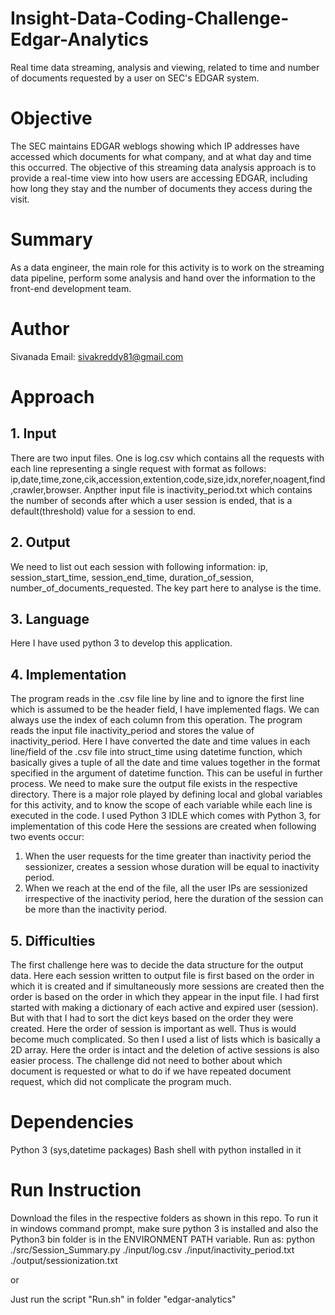 # Insight-Data-Coding-Challenge-Edgar-Analytics
Real time data streaming, analysis and viewing, related to time and number of documents requested by a user on SEC's EDGAR system.

# Objective
The SEC maintains EDGAR weblogs showing which IP addresses have accessed which documents for what company, and at what day and time this occurred. The objective of this streaming data analysis approach is to provide a real-time view into how users are accessing EDGAR, including how long they stay and the number of documents they access during the visit.

# Summary
As a data engineer, the main role for this activity is to work on the streaming data pipeline, perform some analysis and hand over the information to the front-end development team.

# Author
Sivanada
Email: sivakreddy81@gmail.com

# Approach
## 1. Input
There are two input files. One is log.csv which contains all the requests with each line representing a single request with format as follows: ip,date,time,zone,cik,accession,extention,code,size,idx,norefer,noagent,find,crawler,browser. Anpther input file is inactivity_period.txt which contains the number of seconds after which a user session is ended, that is a default(threshold) value for a session to end.

## 2. Output
We need to list out each session with following information: ip, session_start_time, session_end_time, duration_of_session, number_of_documents_requested. The key part here to analyse is the time.

## 3. Language
Here I have used python 3 to develop this application. 

## 4. Implementation
The program reads in the .csv file line by line and to ignore the first line which is assumed to be the header field, I have implemented flags. We can always use the index of each column from this operation. The program reads the input file inactivity_period and stores the value of inactivity_period. Here I have converted the date and time values in each line/field of the .csv file into struct_time using datetime function, which basically gives a tuple of all the date and time values together in the format specified in the argument of datetime function. This can be useful in further process. We need to make sure the output file exists in the respective directory. There is a major role played by defining local and global variables for this activity, and to know the scope of each variable while each line is executed in the code. I used Python 3 IDLE which comes with Python 3, for implementation of this code
Here the sessions are created when following two events occur:
1. When the user requests for the time greater than inactivity period the sessionizer, creates a session whose duration will be equal to inactivity period. 
2. When we reach at the end of the file, all the user IPs are sessionized irrespective of the inactivity period, here the duration of the session can be more than the inactivity period. 

## 5. Difficulties
The first challenge here was to decide the data structure for the output data. Here each session written to output file is first based on the order in which it is created and if simultaneously more sessions are created then the order is based on the order in which they appear in the input file. I had first started with making a dictionary of each active and expired user (session). But with that I had to sort the dict keys based on the order they were created. Here the order of session is important as well. Thus is would become much complicated. So then I used a list of lists which is basically a 2D array. Here the order is intact and the deletion of active sessions is also easier process. The challenge did not need to bother about which document is requested or what to do if we have repeated document request, which did not complicate the program much.

# Dependencies
Python 3 (sys,datetime packages)
Bash shell with python installed in it

# Run Instruction
Download the files in the respective folders as shown in this repo. 
To run it in windows command prompt, make sure python 3 is installed and also the Python3 bin folder is in the ENVIRONMENT PATH variable.
Run as: python ./src/Session_Summary.py ./input/log.csv ./input/inactivity_period.txt ./output/sessionization.txt

or

Just run the script "Run.sh" in folder "edgar-analytics"
